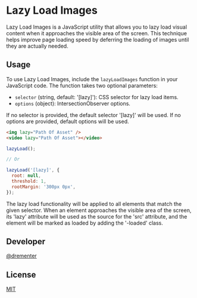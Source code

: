 # Lazy Load Images

Lazy Load Images is a JavaScript utility that allows you to lazy load visual content when it approaches the visible area of the screen. This technique helps improve page loading speed by deferring the loading of images until they are actually needed.

## Usage

To use Lazy Load Images, include the `lazyLoadImages` function in your JavaScript code. The function takes two optional parameters:

- `selector` (string, default: '[lazy]'): CSS selector for lazy load items.
- `options` (object): IntersectionObserver options.

If no selector is provided, the default selector '[lazy]' will be used.
If no options are provided, default options will be used.

```html
<img lazy="Path Of Asset" />
<video lazy="Path Of Asset"></video>
```

```javascript
lazyLoad();

// Or

lazyLoad('[lazy]', {
  root: null,
  threshold: 1,
  rootMargin: '300px 0px',
});
```

The lazy load functionality will be applied to all elements that match the given selector. When an element approaches the visible area of the screen, its 'lazy' attribute will be used as the source for the 'src' attribute, and the element will be marked as loaded by adding the '-loaded' class.

## Developer

[@drementer](https://github.com/drementer)

## License

[MIT](https://choosealicense.com/licenses/mit/)
